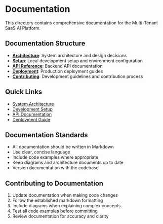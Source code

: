 # Documentation

This directory contains comprehensive documentation for the Multi-Tenant SaaS AI Platform.

## Documentation Structure

- **[Architecture](architecture.md)**: System architecture and design decisions
- **[Setup](setup.md)**: Local development setup and environment configuration
- **[API Reference](api-reference.md)**: Backend API documentation
- **[Deployment](deployment.md)**: Production deployment guides
- **[Contributing](contributing.md)**: Development guidelines and contribution process

## Quick Links

- [System Architecture](architecture.md)
- [Development Setup](setup.md)
- [API Documentation](api-reference.md)
- [Deployment Guide](deployment.md)

## Documentation Standards

- All documentation should be written in Markdown
- Use clear, concise language
- Include code examples where appropriate
- Keep diagrams and architecture documents up to date
- Version documentation with the codebase

## Contributing to Documentation

1. Update documentation when making code changes
2. Follow the established markdown formatting
3. Include diagrams when explaining complex concepts
4. Test all code examples before committing
5. Review documentation for accuracy and clarity 